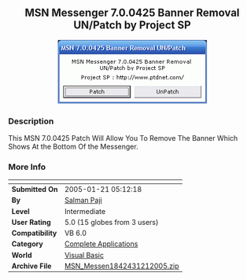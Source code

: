 ﻿<div align="center">

## MSN Messenger 7\.0\.0425 Banner Removal UN/Patch by Project SP

<img src="PIC2005121534248914.gif">
</div>

### Description

This MSN 7.0.0425 Patch Will Allow You To Remove The Banner Which Shows At the Bottom Of the Messenger.
 
### More Info
 


<span>             |<span>
---                |---
**Submitted On**   |2005-01-21 05:12:18
**By**             |[Salman Paji](https://github.com/Planet-Source-Code/PSCIndex/blob/master/ByAuthor/salman-paji.md)
**Level**          |Intermediate
**User Rating**    |5.0 (15 globes from 3 users)
**Compatibility**  |VB 6\.0
**Category**       |[Complete Applications](https://github.com/Planet-Source-Code/PSCIndex/blob/master/ByCategory/complete-applications__1-27.md)
**World**          |[Visual Basic](https://github.com/Planet-Source-Code/PSCIndex/blob/master/ByWorld/visual-basic.md)
**Archive File**   |[MSN\_Messen1842431212005\.zip](https://github.com/Planet-Source-Code/salman-paji-msn-messenger-7-0-0425-banner-removal-un-patch-by-project-sp__1-58410/archive/master.zip)








